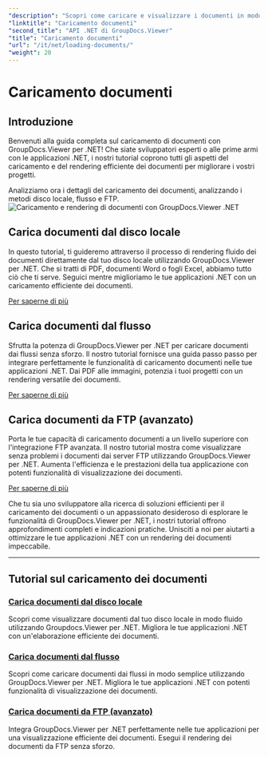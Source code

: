 ```yaml
---
"description": "Scopri come caricare e visualizzare i documenti in modo efficiente utilizzando GroupDocs.Viewer .NET. Esplora i tutorial per il caricamento su disco locale, flusso e FTP per app .NET avanzate."
"linktitle": "Caricamento documenti"
"second_title": "API .NET di GroupDocs.Viewer"
"title": "Caricamento documenti"
"url": "/it/net/loading-documents/"
"weight": 20
---
```


# Caricamento documenti

## Introduzione

Benvenuti alla guida completa sul caricamento di documenti con GroupDocs.Viewer per .NET! Che siate sviluppatori esperti o alle prime armi con le applicazioni .NET, i nostri tutorial coprono tutti gli aspetti del caricamento e del rendering efficiente dei documenti per migliorare i vostri progetti.

Analizziamo ora i dettagli del caricamento dei documenti, analizzando i metodi disco locale, flusso e FTP.
![Caricamento e rendering di documenti con GroupDocs.Viewer .NET](/viewer/loading-documents/image.png)
## Carica documenti dal disco locale

In questo tutorial, ti guideremo attraverso il processo di rendering fluido dei documenti direttamente dal tuo disco locale utilizzando GroupDocs.Viewer per .NET. Che si tratti di PDF, documenti Word o fogli Excel, abbiamo tutto ciò che ti serve. Seguici mentre miglioriamo le tue applicazioni .NET con un caricamento efficiente dei documenti.

[Per saperne di più](./loading-document-local-disk/)

## Carica documenti dal flusso

Sfrutta la potenza di GroupDocs.Viewer per .NET per caricare documenti dai flussi senza sforzo. Il nostro tutorial fornisce una guida passo passo per integrare perfettamente le funzionalità di caricamento documenti nelle tue applicazioni .NET. Dai PDF alle immagini, potenzia i tuoi progetti con un rendering versatile dei documenti.

[Per saperne di più](./loading-document-stream/)

## Carica documenti da FTP (avanzato)

Porta le tue capacità di caricamento documenti a un livello superiore con l'integrazione FTP avanzata. Il nostro tutorial mostra come visualizzare senza problemi i documenti dai server FTP utilizzando GroupDocs.Viewer per .NET. Aumenta l'efficienza e le prestazioni della tua applicazione con potenti funzionalità di visualizzazione dei documenti.

[Per saperne di più](./loading-document-ftp/)

Che tu sia uno sviluppatore alla ricerca di soluzioni efficienti per il caricamento dei documenti o un appassionato desideroso di esplorare le funzionalità di GroupDocs.Viewer per .NET, i nostri tutorial offrono approfondimenti completi e indicazioni pratiche. Unisciti a noi per aiutarti a ottimizzare le tue applicazioni .NET con un rendering dei documenti impeccabile.

---
## Tutorial sul caricamento dei documenti
### [Carica documenti dal disco locale](./loading-document-local-disk/)
Scopri come visualizzare documenti dal tuo disco locale in modo fluido utilizzando Groupdocs.Viewer per .NET. Migliora le tue applicazioni .NET con un'elaborazione efficiente dei documenti.
### [Carica documenti dal flusso](./loading-document-stream/)
Scopri come caricare documenti dai flussi in modo semplice utilizzando GroupDocs.Viewer per .NET. Migliora le tue applicazioni .NET con potenti funzionalità di visualizzazione dei documenti.
### [Carica documenti da FTP (avanzato)](./loading-document-ftp/)
Integra GroupDocs.Viewer per .NET perfettamente nelle tue applicazioni per una visualizzazione efficiente dei documenti. Esegui il rendering dei documenti da FTP senza sforzo.